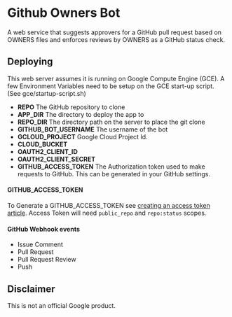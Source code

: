 <!--
Copyright 2016 The AMP HTML Authors. All Rights Reserved.

Licensed under the Apache License, Version 2.0 (the "License");
you may not use this file except in compliance with the License.
You may obtain a copy of the License at

      http://www.apache.org/licenses/LICENSE-2.0

Unless required by applicable law or agreed to in writing, software
distributed under the License is distributed on an "AS-IS" BASIS,
WITHOUT WARRANTIES OR CONDITIONS OF ANY KIND, either express or implied.
See the License for the specific language governing permissions and
limitations under the License.
-->

# Github Owners Bot

A web service that suggests approvers for a GitHub pull request based on OWNERS
files and enforces reviews by OWNERS as a GitHub status check.

## Deploying

This web server assumes it is running on Google Compute Engine (GCE).
A few Environment Variables need to be setup on the GCE start-up script.
(See gce/startup-script.sh)

- **REPO** The GitHub repository to clone
- **APP_DIR** The directory to deploy the app to
- **REPO_DIR** The directory path on the server to place the git clone
- **GITHUB_BOT_USERNAME** The username of the bot
- **GCLOUD_PROJECT** Google Cloud Project Id.
- **CLOUD_BUCKET**
- **OAUTH2_CLIENT_ID**
- **OAUTH2_CLIENT_SECRET**
- **GITHUB_ACCESS_TOKEN** The Authorization token used to make requests to
  GitHub. This can be generated in your GitHub settings.

#### GITHUB_ACCESS_TOKEN

To Generate a GITHUB_ACCESS_TOKEN see [creating an access token article](https://help.github.com/articles/creating-an-access-token-for-command-line-use/).
Access Token will need `public_repo` and `repo:status` scopes.

#### GitHub Webhook events

- Issue Comment
- Pull Request
- Pull Request Review
- Push

## Disclaimer

This is not an official Google product.
